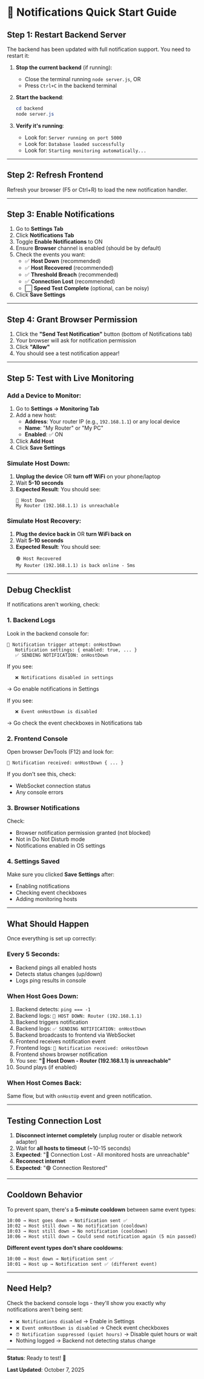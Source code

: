 # 🚀 Notifications Quick Start Guide

## Step 1: Restart Backend Server

The backend has been updated with full notification support. You need to restart it:

1. **Stop the current backend** (if running):
   - Close the terminal running `node server.js`, OR
   - Press `Ctrl+C` in the backend terminal

2. **Start the backend**:
   ```powershell
   cd backend
   node server.js
   ```

3. **Verify it's running**:
   - Look for: `Server running on port 5000`
   - Look for: `Database loaded successfully`
   - Look for: `Starting monitoring automatically...`

---

## Step 2: Refresh Frontend

Refresh your browser (F5 or Ctrl+R) to load the new notification handler.

---

## Step 3: Enable Notifications

1. Go to **Settings Tab**
2. Click **Notifications Tab**
3. Toggle **Enable Notifications** to ON
4. Ensure **Browser** channel is enabled (should be by default)
5. Check the events you want:
   - ✅ **Host Down** (recommended)
   - ✅ **Host Recovered** (recommended)
   - ✅ **Threshold Breach** (recommended)
   - ✅ **Connection Lost** (recommended)
   - ⬜ **Speed Test Complete** (optional, can be noisy)
6. Click **Save Settings**

---

## Step 4: Grant Browser Permission

1. Click the **"Send Test Notification"** button (bottom of Notifications tab)
2. Your browser will ask for notification permission
3. Click **"Allow"**
4. You should see a test notification appear!

---

## Step 5: Test with Live Monitoring

### Add a Device to Monitor:
1. Go to **Settings → Monitoring Tab**
2. Add a new host:
   - **Address**: Your router IP (e.g., `192.168.1.1`) or any local device
   - **Name**: "My Router" or "My PC"
   - **Enabled**: ✅ ON
3. Click **Add Host**
4. Click **Save Settings**

### Simulate Host Down:
1. **Unplug the device** OR **turn off WiFi** on your phone/laptop
2. Wait **5-10 seconds**
3. **Expected Result**: You should see:
   ```
   🔴 Host Down
   My Router (192.168.1.1) is unreachable
   ```

### Simulate Host Recovery:
1. **Plug the device back in** OR **turn WiFi back on**
2. Wait **5-10 seconds**
3. **Expected Result**: You should see:
   ```
   🟢 Host Recovered
   My Router (192.168.1.1) is back online - 5ms
   ```

---

## Debug Checklist

If notifications aren't working, check:

### 1. Backend Logs
Look in the backend console for:
```
🔔 Notification trigger attempt: onHostDown
   Notification settings: { enabled: true, ... }
   ✅ SENDING NOTIFICATION: onHostDown
```

If you see:
```
   ❌ Notifications disabled in settings
```
→ Go enable notifications in Settings

If you see:
```
   ❌ Event onHostDown is disabled
```
→ Go check the event checkboxes in Notifications tab

### 2. Frontend Console
Open browser DevTools (F12) and look for:
```
🔔 Notification received: onHostDown { ... }
```

If you don't see this, check:
- WebSocket connection status
- Any console errors

### 3. Browser Notifications
Check:
- Browser notification permission granted (not blocked)
- Not in Do Not Disturb mode
- Notifications enabled in OS settings

### 4. Settings Saved
Make sure you clicked **Save Settings** after:
- Enabling notifications
- Checking event checkboxes
- Adding monitoring hosts

---

## What Should Happen

Once everything is set up correctly:

### Every 5 Seconds:
- Backend pings all enabled hosts
- Detects status changes (up/down)
- Logs ping results in console

### When Host Goes Down:
1. Backend detects: `ping === -1`
2. Backend logs: `🔴 HOST DOWN: Router (192.168.1.1)`
3. Backend triggers notification
4. Backend logs: `✅ SENDING NOTIFICATION: onHostDown`
5. Backend broadcasts to frontend via WebSocket
6. Frontend receives notification event
7. Frontend logs: `🔔 Notification received: onHostDown`
8. Frontend shows browser notification
9. You see: **"🔴 Host Down - Router (192.168.1.1) is unreachable"**
10. Sound plays (if enabled)

### When Host Comes Back:
Same flow, but with `onHostUp` event and green notification.

---

## Testing Connection Lost

1. **Disconnect internet completely** (unplug router or disable network adapter)
2. Wait for **all hosts to timeout** (~10-15 seconds)
3. **Expected**: "🔴 Connection Lost - All monitored hosts are unreachable"
4. **Reconnect internet**
5. **Expected**: "🟢 Connection Restored"

---

## Cooldown Behavior

To prevent spam, there's a **5-minute cooldown** between same event types:

```
10:00 → Host goes down → Notification sent ✅
10:02 → Host still down → No notification (cooldown)
10:03 → Host still down → No notification (cooldown)
10:06 → Host still down → Could send notification again (5 min passed)
```

**Different event types don't share cooldowns**:
```
10:00 → Host down → Notification sent ✅
10:01 → Host up → Notification sent ✅ (different event)
```

---

## Need Help?

Check the backend console logs - they'll show you exactly why notifications aren't being sent:
- `❌ Notifications disabled` → Enable in Settings
- `❌ Event onHostDown is disabled` → Check event checkboxes
- `⏰ Notification suppressed (quiet hours)` → Disable quiet hours or wait
- Nothing logged → Backend not detecting status change

---

**Status**: Ready to test! 🎉

**Last Updated**: October 7, 2025
